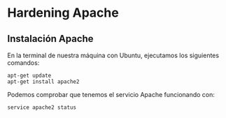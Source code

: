 # Hardening Apache

## Instalación Apache

En la terminal de nuestra máquina con Ubuntu, ejecutamos los siguientes comandos:
```
apt-get update
apt-get install apache2
```
Podemos comprobar que tenemos el servicio Apache funcionando con:
```
service apache2 status
```
